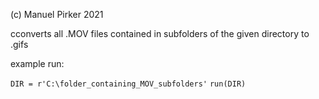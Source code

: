 (c) Manuel Pirker 2021

cconverts all .MOV files contained in subfolders of the given directory to .gifs

example run:

```DIR = r'C:\folder_containing_MOV_subfolders'```
```run(DIR)```

